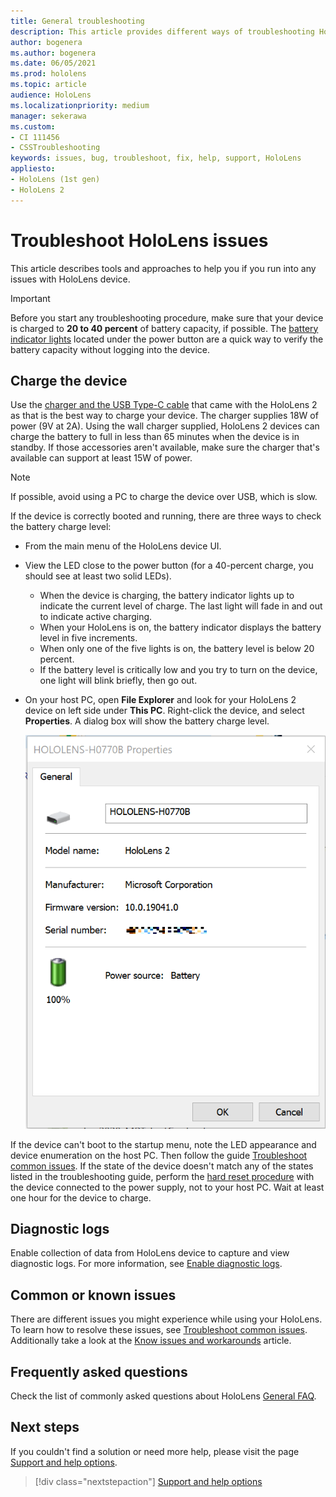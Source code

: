 ```yaml
---
title: General troubleshooting
description: This article provides different ways of troubleshooting HoloLens devices.
author: bogenera
ms.author: bogenera
ms.date: 06/05/2021
ms.prod: hololens
ms.topic: article
audience: HoloLens
ms.localizationpriority: medium
manager: sekerawa
ms.custom: 
- CI 111456
- CSSTroubleshooting
keywords: issues, bug, troubleshoot, fix, help, support, HoloLens
appliesto:
- HoloLens (1st gen)
- HoloLens 2
---
```


# Troubleshoot HoloLens issues

This article describes tools and approaches to help you if you run into any issues with HoloLens device.

>[!IMPORTANT]
> Before you start any troubleshooting procedure, make sure that your device is charged to **20 to 40 percent** of battery capacity, if possible. The [battery indicator lights](hololens2-setup.md#lights-that-indicate-the-battery-level) located under the power button are a quick way to verify the battery capacity without logging into the device.

## Charge the device

Use the [charger and the USB Type-C cable](https://www.microsoft.com/en-us/p/microsoft-hololens-2-usb-c-charger-cable/8vj21f2z8pk5?rtc=1) that came with the HoloLens 2 as that is the best way to charge your device. The charger supplies 18W of power (9V at 2A). Using the wall charger supplied, HoloLens 2 devices can charge the battery to full in less than 65 minutes when the device is in standby. If those accessories aren't available, make sure the charger that's available can support at least 15W of power.

> [!NOTE]
> If possible, avoid using a PC to charge the device over USB, which is slow.

If the device is correctly booted and running, there are three ways to check the battery charge level:

- From the main menu of the HoloLens device UI.
- View the LED close to the power button (for a 40-percent charge, you should see at least two solid LEDs).
    - When the device is charging, the battery indicator lights up to indicate the current level of charge.  The last light will fade in and out to indicate active charging.
    - When your HoloLens is on, the battery indicator displays the battery level in five increments.
    - When only one of the five lights is on, the battery level is below 20 percent.
    - If the battery level is critically low and you try to turn on the device, one light will blink briefly, then go out.
- On your host PC, open **File Explorer** and look for your HoloLens 2 device on left side under **This PC**. Right-click the device, and select **Properties**. A dialog box will show the battery charge level.

   ![A HoloLens 2 properties screen shows battery change level](images/ResetRecovery2.png)

If the device can't boot to the startup menu, note the LED appearance and device enumeration on the host PC. Then follow the guide [Troubleshoot common issues](hololens-troubleshooting.md). If the state of the device doesn't match any of the states listed in the troubleshooting guide, perform the [hard reset procedure](hololens-recovery.md#hard-reset-procedure) with the device connected to the power supply, not to your host PC. Wait at least one hour for the device to charge.

## Diagnostic logs

Enable collection of data from HoloLens device to capture and view diagnostic logs. For more information, see [Enable diagnostic logs](hololens-diagnostic-logs.md).

## Common or known issues

There are different issues you might experience while using your HoloLens. To learn how to resolve these issues, see [Troubleshoot common issues](hololens-troubleshooting.md). Additionally take a look at the [Know issues and workarounds](hololens-known-issues.md) article.

## Frequently asked questions

Check the list of commonly asked questions about HoloLens [General FAQ](hololens-faq.md).

## Next steps

If you couldn't find a solution or need more help, please visit the page [Support and help options](hololens2-support.md).

> [!div class="nextstepaction"]
> [Support and help options](hololens2-support.md)